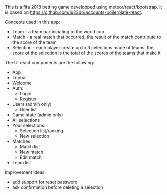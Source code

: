 This is a fifa 2018 betting game developped using meteor/react/bootstrap. It is based on https://github.com/lu22do/accounts-boilerplate-react.

Concepts used in this app:
- Team - a team participating to the world cup
- Match - a real match that occurred, the result of the match contribute to the score of the team  
- Selection - each player create up to 3 selections made of teams, the score of the selection is the total of the scores of the teams that make it  

The UI react components are the following:
- App
- Topbar
- Welcome
- Auth:
  - Login
  - Register
- Users (admin only)
  - User list
- Game state (admin only)
- All selections  
- Your selections:
  - Selection list/ranking
  - New selection
- Matches
  - Match list
  - New match
  - Edit match
- Team list

Improvement ideas:
- add support for reset password
- ask confirmation before deleting a selection
